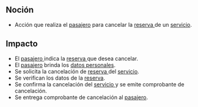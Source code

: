 ## Noción

* Acción que realiza el [pasajero](https://app.nuclino.com/Curso-LEL/Agencia-de-Viajes/Sujeto-Pasajero-Husped-Cliente-1aca8769-d624-47f7-9373-9682438afab4) para cancelar la [reserva ](https://app.nuclino.com/Curso-LEL/Agencia-de-Viajes/Objeto-Reserva-f6cb1208-721f-4cea-895b-40a0e9825210)de un [servicio](https://app.nuclino.com/Curso-LEL/Agencia-de-Viajes/Objeto-Servicio-d10cf9fa-4a54-493e-8262-5ba02b9a295b).

## Impacto

* El [pasajero ](https://app.nuclino.com/Curso-LEL/Agencia-de-Viajes/Sujeto-Pasajero-Husped-Cliente-1aca8769-d624-47f7-9373-9682438afab4)indica la [reserva ](https://app.nuclino.com/Curso-LEL/Agencia-de-Viajes/Objeto-Reserva-f6cb1208-721f-4cea-895b-40a0e9825210)que desea cancelar.
* El [pasajero](https://app.nuclino.com/Curso-LEL/Agencia-de-Viajes/Sujeto-Pasajero-Husped-Cliente-1aca8769-d624-47f7-9373-9682438afab4) brinda los [datos personales](https://app.nuclino.com/Curso-LEL/Agencia-de-Viajes/Objeto-Datos-personales-c520636c-ba8b-41f1-b95e-7dd599681bbe).
* Se solicita la cancelación de [reserva ](https://app.nuclino.com/Curso-LEL/Agencia-de-Viajes/Objeto-Reserva-f6cb1208-721f-4cea-895b-40a0e9825210)del [servicio](https://app.nuclino.com/Curso-LEL/Agencia-de-Viajes/Objeto-Servicio-d10cf9fa-4a54-493e-8262-5ba02b9a295b).
* Se verifican los datos de la [reserva](https://app.nuclino.com/Curso-LEL/Agencia-de-Viajes/Objeto-Reserva-f6cb1208-721f-4cea-895b-40a0e9825210).
* Se confirma la cancelación del [servicio ](https://app.nuclino.com/Curso-LEL/Agencia-de-Viajes/Objeto-Servicio-d10cf9fa-4a54-493e-8262-5ba02b9a295b)y se emite comprobante de cancelación.
* Se entrega comprobante de cancelación al [pasajero](https://app.nuclino.com/Curso-LEL/Agencia-de-Viajes/Sujeto-Pasajero-Husped-Cliente-1aca8769-d624-47f7-9373-9682438afab4).